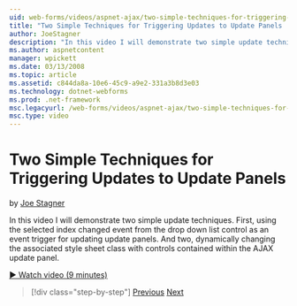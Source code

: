 ```yaml
---
uid: web-forms/videos/aspnet-ajax/two-simple-techniques-for-triggering-updates-to-update-panels
title: "Two Simple Techniques for Triggering Updates to Update Panels | Microsoft Docs"
author: JoeStagner
description: "In this video I will demonstrate two simple update techniques. First, using the selected index changed event from the drop down list control as an event trig..."
ms.author: aspnetcontent
manager: wpickett
ms.date: 03/13/2008
ms.topic: article
ms.assetid: c844da8a-10e6-45c9-a9e2-331a3b8d3e03
ms.technology: dotnet-webforms
ms.prod: .net-framework
msc.legacyurl: /web-forms/videos/aspnet-ajax/two-simple-techniques-for-triggering-updates-to-update-panels
msc.type: video
---
```

Two Simple Techniques for Triggering Updates to Update Panels
====================
by [Joe Stagner](https://github.com/JoeStagner)

In this video I will demonstrate two simple update techniques. First, using the selected index changed event from the drop down list control as an event trigger for updating update panels. And two, dynamically changing the associated style sheet class with controls contained within the AJAX update panel.

[&#9654; Watch video (9 minutes)](https://channel9.msdn.com/Blogs/ASP-NET-Site-Videos/two-simple-techniques-for-triggering-updates-to-update-panels)

>[!div class="step-by-step"]
[Previous](how-do-i-retrieve-values-from-server-side-ajax-controls.md)
[Next](use-aspnet-ajax-cascading-drop-down-control-to-access-a-database.md)
